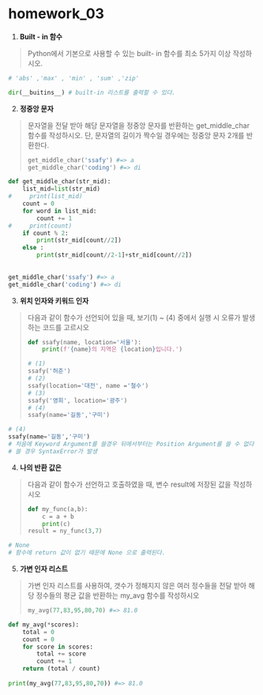 # homework_03

1. **Built - in 함수**

> Python에서 기본으로 사용할 수 있는 built- in 함수를 최소 5가지 이상 작성하시오.

```python
# 'abs' ,'max' , 'min' , 'sum' ,'zip'
```



``` python
dir(__buitins__) # built-in 리스트를 출력할 수 있다.
```





2. **정중앙 문자**

> 문자열을 전달 받아 해당 문자열을 정중앙 문자를 반환하는 get_middle_char 함수를 작성하시오. 단, 문자열의 길이가 짝수일 경우에는 정중앙 문자 2개를 반환한다.
>
> ```python
> get_middle_char('ssafy') #=> a
> get_middle_char('coding') #=> di
> ```



``` python
def get_middle_char(str_mid):
    list_mid=list(str_mid)
#     print(list_mid)
    count = 0
    for word in list_mid:
        count += 1
#     print(count)
    if count % 2:
        print(str_mid[count//2])
    else : 
        print(str_mid[count//2-1]+str_mid[count//2])
        
        
get_middle_char('ssafy') #=> a
get_middle_char('coding') #=> di
```





3.  **위치 인자와 키워드 인자**

> 다음과 같이 함수가 선언되어 있을 때, 보기(1) ~ (4) 중에서 실행 시 오류가 발생하는 코드를 고르시오
>
> ```python
> def ssafy(name, location='서울'):
>     print(f'{name}의 지역은 {location}입니다.')
> 
> # (1)
> ssafy('허준')
> # (2)
> ssafy(location='대전', name ='철수')
> # (3)
> ssafy('영희', location='광주')
> # (4)
> ssafy(name='길동','구미')
> ```



``` python
# (4) 
ssafy(name='길동','구미')
# 처음에 Keyword Argument를 쓸경우 뒤에서부터는 Position Argument를 쓸 수 없다
# 쓸 경우 SyntaxError가 발생
```





4.  **나의 반환 값은**

> 다음과 같이 함수가 선언하고 호출하였을 때, 변수 result에 저장된 값을 작성하시오
>
> ```python
> def my_func(a,b):
>     c = a + b
>     print(c)
> result = ny_func(3,7)   
> ```



``` python
# None
# 함수에 return 값이 없기 때문에 None 으로 출력된다. 
```





5. **가변 인자 리스트**

> 가변 인자 리스트를 사용하여, 갯수가 정해지지 않은 여러 정수들을 전달 받아 해당 정수들의 평균 값을 반환하는 my_avg 함수를 작성하시오
>
> ```python
> my_avg(77,83,95,80,70) #=> 81.0  
> ```



``` python
def my_avg(*scores):
    total = 0
    count = 0
    for score in scores:
        total += score
        count += 1
   	return (total / count)
    
print(my_avg(77,83,95,80,70)) #=> 81.0    
```

